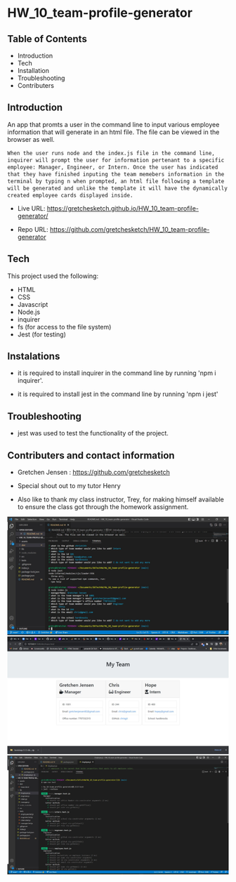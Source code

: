 # HW_10_team-profile-generator

Table of Contents
-------------------------------------------------------------------------------------------------------

 * Introduction
 * Tech
 * Installation
 * Troubleshooting
 * Contributers



 Introduction
----------------------------------------------------------------------------------------------------------

An app that promts a user in the command line to input various employee information that will generate in an html file. The file can be viewed in the browser as well.

    When the user runs node and the index.js file in the command line, inquirer will prompt the user for information pertenant to a specific employee: Manager, Engineer, or Intern. Once the user has indicated that they have finished inputing the team memebers information in the terminal by typing n when prompted, an html file following a template will be generated and unlike the template it will have the dynamically created employee cards displayed inside.

 * Live URL: https://gretchesketch.github.io/HW_10_team-profile-generator/

 * Repo URL: https://github.com/gretchesketch/HW_10_team-profile-generator



Tech
------------------------------------------------------------------------------------------

This project used the following:

 * HTML
 * CSS
 * Javascript
 * Node.js
 * inquirer
 * fs (for access to the file system)
 * Jest (for testing)


Instalations
--------------------------------------------------------------------------------------------
 
 * it is required to install inquirer in the command line by running 'npm i inquirer'.

 * it is required to install jest in the command line by running 'npm i jest'



 Troubleshooting
----------------------------------------------------------------------------------------

* jest was used to test the functionality of the project.




 Contributers and contact information
----------------------------------------------------------------------------------------
 
 * Gretchen Jensen : https://github.com/gretchesketch

 * Special shout out to my tutor Henry

 * Also like to thank my class instructor, Trey, for making himself available to ensure the class got through the homework assignment.





 ![img](assets\team-generator_nodePrompt_screenShot.jpg "node prompt image")
 ![img](assets\team-generator_GeneratedLivePage_screenShot.jpg "generated live page image")
 ![img](assets\team-generator_runAndPassTests_screenShot.jpg "running tests image")

